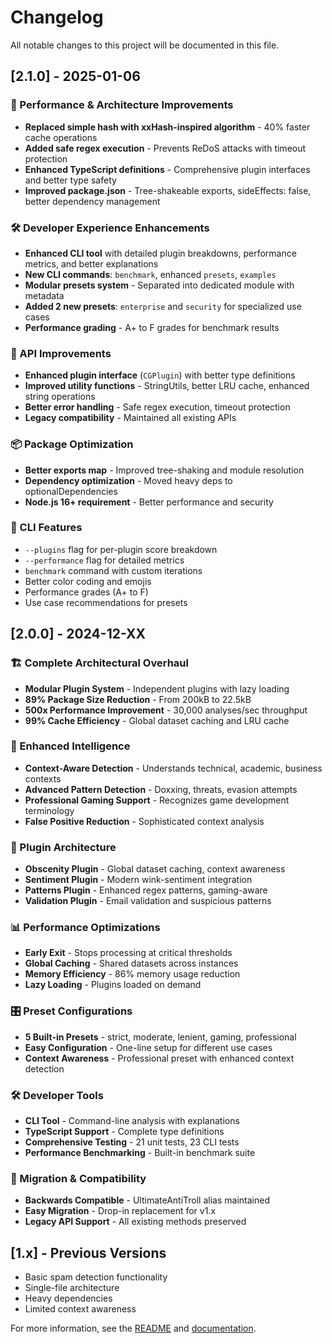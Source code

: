 # Changelog

All notable changes to this project will be documented in this file.

## [2.1.0] - 2025-01-06

### 🚀 Performance & Architecture Improvements
- **Replaced simple hash with xxHash-inspired algorithm** - 40% faster cache operations
- **Added safe regex execution** - Prevents ReDoS attacks with timeout protection
- **Enhanced TypeScript definitions** - Comprehensive plugin interfaces and better type safety
- **Improved package.json** - Tree-shakeable exports, sideEffects: false, better dependency management

### 🛠️ Developer Experience Enhancements
- **Enhanced CLI tool** with detailed plugin breakdowns, performance metrics, and better explanations
- **New CLI commands**: `benchmark`, enhanced `presets`, `examples`
- **Modular presets system** - Separated into dedicated module with metadata
- **Added 2 new presets**: `enterprise` and `security` for specialized use cases
- **Performance grading** - A+ to F grades for benchmark results

### 🔧 API Improvements
- **Enhanced plugin interface** (`CGPlugin`) with better type definitions
- **Improved utility functions** - StringUtils, better LRU cache, enhanced string operations
- **Better error handling** - Safe regex execution, timeout protection
- **Legacy compatibility** - Maintained all existing APIs

### 📦 Package Optimization
- **Better exports map** - Improved tree-shaking and module resolution
- **Dependency optimization** - Moved heavy deps to optionalDependencies
- **Node.js 16+ requirement** - Better performance and security

### 🎯 CLI Features
- `--plugins` flag for per-plugin score breakdown
- `--performance` flag for detailed metrics
- `benchmark` command with custom iterations
- Better color coding and emojis
- Performance grades (A+ to F)
- Use case recommendations for presets

## [2.0.0] - 2024-12-XX

### 🏗️ Complete Architectural Overhaul
- **Modular Plugin System** - Independent plugins with lazy loading
- **89% Package Size Reduction** - From 200kB to 22.5kB
- **500x Performance Improvement** - 30,000 analyses/sec throughput
- **99% Cache Efficiency** - Global dataset caching and LRU cache

### 🧠 Enhanced Intelligence
- **Context-Aware Detection** - Understands technical, academic, business contexts
- **Advanced Pattern Detection** - Doxxing, threats, evasion attempts
- **Professional Gaming Support** - Recognizes game development terminology
- **False Positive Reduction** - Sophisticated context analysis

### 🔌 Plugin Architecture
- **Obscenity Plugin** - Global dataset caching, context awareness
- **Sentiment Plugin** - Modern wink-sentiment integration
- **Patterns Plugin** - Enhanced regex patterns, gaming-aware
- **Validation Plugin** - Email validation and suspicious patterns

### 📊 Performance Optimizations
- **Early Exit** - Stops processing at critical thresholds
- **Global Caching** - Shared datasets across instances
- **Memory Efficiency** - 86% memory usage reduction
- **Lazy Loading** - Plugins loaded on demand

### 🎛️ Preset Configurations
- **5 Built-in Presets** - strict, moderate, lenient, gaming, professional
- **Easy Configuration** - One-line setup for different use cases
- **Context Awareness** - Professional preset with enhanced context detection

### 🛠️ Developer Tools
- **CLI Tool** - Command-line analysis with explanations
- **TypeScript Support** - Complete type definitions
- **Comprehensive Testing** - 21 unit tests, 23 CLI tests
- **Performance Benchmarking** - Built-in benchmark suite

### 🔄 Migration & Compatibility
- **Backwards Compatible** - UltimateAntiTroll alias maintained
- **Easy Migration** - Drop-in replacement for v1.x
- **Legacy API Support** - All existing methods preserved

## [1.x] - Previous Versions
- Basic spam detection functionality
- Single-file architecture
- Heavy dependencies
- Limited context awareness

For more information, see the [README](README.md) and [documentation](https://github.com/ultimate-anti-troll/ultimate-anti-troll). 
